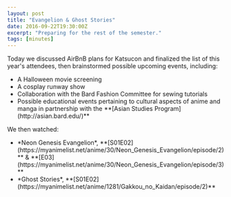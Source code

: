 ```yaml
---
layout: post
title: "Evangelion & Ghost Stories"
date: 2016-09-22T19:30:00Z
excerpt: "Preparing for the rest of the semester."
tags: [minutes]
---
```


Today we discussed AirBnB plans for Katsucon and finalized the list of this year's attendees, then brainstormed possible upcoming events, including:
<ul>
	<li>A Halloween movie screening</li>
	<li>A cosplay runway show</li>
	<li>Collaboration with the Bard Fashion Committee for sewing tutorials</li>
	<li>Possible educational events pertaining to cultural aspects of anime and manga in partnership with the **[Asian Studies Program](http://asian.bard.edu/)**</li>
</ul>
We then watched:
<ul>
	<li>*Neon Genesis Evangelion*, **[S01E02](https://myanimelist.net/anime/30/Neon_Genesis_Evangelion/episode/2)** & **[E03](https://myanimelist.net/anime/30/Neon_Genesis_Evangelion/episode/3)**</li>
	<li>*Ghost Stories*, **[S01E02](https://myanimelist.net/anime/1281/Gakkou_no_Kaidan/episode/2)**</li>
</ul>